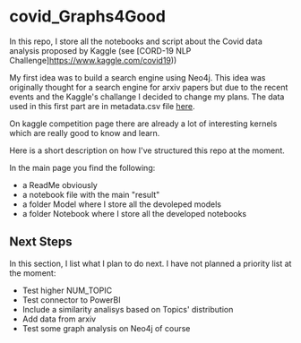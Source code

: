 # covid_Graphs4Good

In this repo, I store all the notebooks and script about the Covid data analysis proposed by Kaggle \(see [CORD-19 NLP Challenge]https://www.kaggle.com/covid19)\)

My first idea was to build a search engine using Neo4j. This idea was originally thought for a search engine for arxiv papers but due to the recent events and the Kaggle's challange I decided to change my plans.
The data used in this first part are in metadata.csv file [here](https://www.kaggle.com/allen-institute-for-ai/CORD-19-research-challenge).

On kaggle competition page there are already a lot of interesting kernels which are really good to know and learn.

Here is a short description on how I've structured this repo at the moment.

In the main page you find the following:
* a ReadMe obviously
* a notebook file with the main "result"
* a folder Model where I store all the devoleped models
* a folder Notebook where I store all the developed notebooks

## Next Steps

In this section, I list what I plan to do next. I have not planned a priority list at the moment:

* Test higher NUM_TOPIC 
* Test connector to PowerBI
* Include a similarity analisys based on Topics' distribution
* Add data from arxiv 
* Test some graph analysis on Neo4j of course